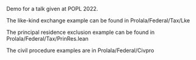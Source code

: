 Demo for a talk given at POPL 2022.

The like-kind exchange example can be found in Prolala/Federal/Tax/Lke

The principal residence exclusion example can be found in Prolala/Federal/Tax/PrinRes.lean

The civil procedure examples are in Prolala/Federal/Civpro